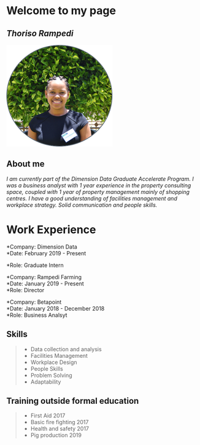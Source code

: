# Welcome to my page
## *Thoriso Rampedi*

 

![image](https://github.com/Thoriso95/Thori/blob/master/Thori%20Grad.png)

 

## About me
*I am currently part of the Dimension Data Graduate Accelerate Program. I was a business analyst with 1 year experience in the property consulting space, coupled with 1 year of property management mainly of shopping centres. I have a good understanding of facilities management and workplace strategy. Solid communication and people skills.* 

 

# Work Experience 

 

*Company: Dimension Data  
*Date: February 2019 - Present 

 

*Role: Graduate Intern 

 

*Company: Rampedi Farming   
*Date: January 2019 - Present  
*Role: Director 

 

*Company: Betapoint   
*Date: January 2018 - December 2018  
*Role: Business Analsyt

 

## Skills 
>
> - Data collection and analysis
> - Facilities Management 
> - Workplace Design
> - People Skills 
> - Problem Solving 
> - Adaptability 

 

## Training outside formal education 
>
> - First Aid 2017
> - Basic fire fighting 2017
> - Health and safety 2017
> - Pig production 2019
